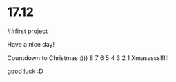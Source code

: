 # 17.12
##first project


Have a nice day!

Countdown to Christmas :)))
8
7
6
5
4
3
2
1
Xmasssss!!!!!

good luck :D



